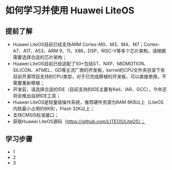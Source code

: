# 如何学习并使用 Huawei LiteOS

## 提前了解
- Huawei LiteOS目前已经支持ARM Cortex-M0、M3、M4、M7；Cortex-A7、A17、A53，ARM 9、11，X86，DSP，RISC-V等多个芯片架构，请根据需要选择合适的芯片架构；
- Huawei LiteOS目前已经适配了50+包括ST、NXP、MIDMOTION、SILICON、ATMEL、GD等主流厂商的开发板，kernel的CPU文件夹目录下有目前开源项目支持的CPU类型，对于已完成移植的开发板，可以直接使用，不需要重新移植；
- 开发前，请选择合适的IDE（目前支持的IDE主要有Keil、IAR、GCC），今年还将会推出自研IDE工具；
- Huawei LiteOS是轻量级操作系统，推荐硬件资源为RAM 8KB以上（LiteOS内核最小占用约6KB），Flash 32K以上；
- 支持CMSIS标准接口；
- 获取Huawei LiteOS源码（https://github.com/LITEOS/LiteOS）；


## 学习步骤
- 1
- 2
- 3